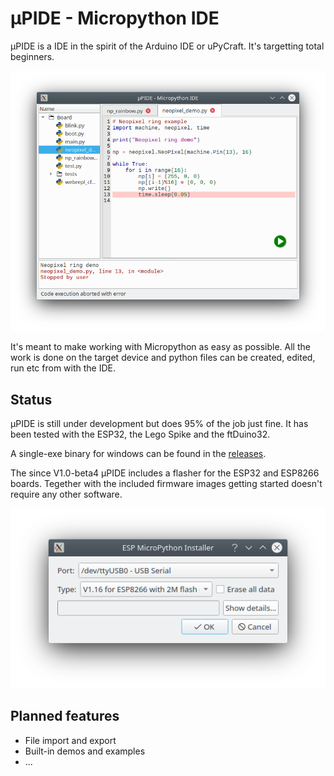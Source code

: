 # µPIDE - Micropython IDE

µPIDE is a IDE in the spirit of the Arduino IDE or uPyCraft.
It's targetting total beginners.

![upide](upide.png)

It's meant to make working with Micropython as easy as possible.
All the work is done on the target device and python files can
be created, edited, run etc from with the IDE.

## Status

µPIDE is still under development but does 95% of the job just fine.
It has been tested with the ESP32, the Lego Spike and the ftDuino32.

A single-exe binary for windows can be found in the [releases](https://github.com/harbaum/upide/releases/latest).

The since V1.0-beta4 µPIDE includes a flasher for the ESP32 and
ESP8266 boards. Tegether with the included firmware images getting
started doesn't require any other software.

![esp flasher](esp_flasher.png)

## Planned features

- File import and export
- Built-in demos and examples
- ...
